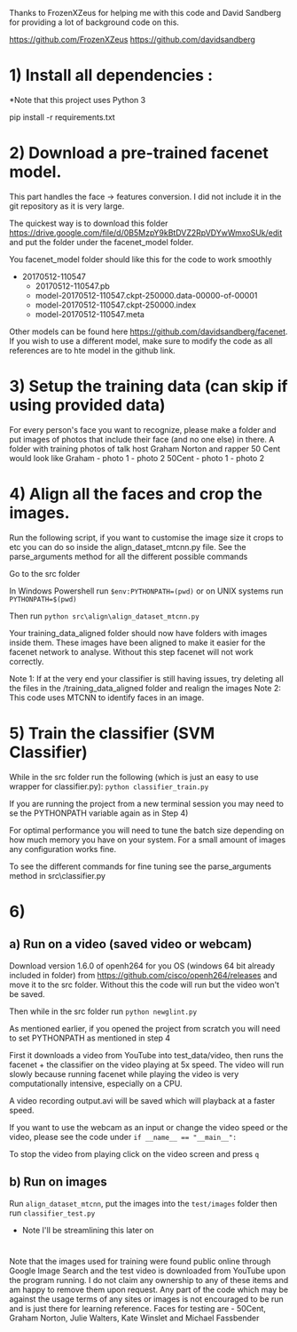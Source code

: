 Thanks to FrozenXZeus for helping me with this code and David Sandberg for providing a lot of background code on this.

https://github.com/FrozenXZeus 
https://github.com/davidsandberg

# 1) Install all dependencies :
*Note that this project uses Python 3

pip install -r requirements.txt

# 2) Download a pre-trained facenet model.

This part handles the face -> features conversion. I did not include it in the git repository as it is very large.

The quickest way is to download this folder https://drive.google.com/file/d/0B5MzpY9kBtDVZ2RpVDYwWmxoSUk/edit
and put the folder under the facenet_model folder.


You facenet_model folder should like this for the code to work smoothly
- 20170512-110547
    - 20170512-110547.pb
    - model-20170512-110547.ckpt-250000.data-00000-of-00001
    - model-20170512-110547.ckpt-250000.index
    - model-20170512-110547.meta

Other models can be found here https://github.com/davidsandberg/facenet.
If you wish to use a different model, make sure to modify the code as all references are to hte model in the github link.


# 3) Setup the training data (can skip if using provided data)

For every person's face you want to recognize, please make a folder and put images of photos that include their face (and no one else) in there.
A folder with training photos of talk host Graham Norton and rapper 50 Cent would look like
Graham
	- photo 1
	- photo 2
50Cent
    - photo 1
    - photo 2


# 4) Align all the faces and crop the images.

Run the following script, if you want to customise the image size it crops to etc you can do so inside the align_dataset_mtcnn.py file.
See the parse_arguments method for all the different possible commands

Go to the src folder

In Windows Powershell run `$env:PYTHONPATH=(pwd)` or on UNIX systems run `PYTHONPATH=$(pwd)`

Then run `python src\align\align_dataset_mtcnn.py`

Your training_data_aligned folder should now have folders with images inside them. These images have been aligned to make it easier for the facenet network to analyse.
Without this step facenet will not work correctly.

Note 1: If at the very end your classifier is still having issues, try deleting all the files in the /training_data_aligned folder and realign the images
Note 2: This code uses MTCNN to identify faces in an image.

# 5) Train the classifier (SVM Classifier)

While in the src folder run the following (which is just an easy to use wrapper for classifier.py):
`python classifier_train.py`

If you are running the project from a new terminal session you may need to se the PYTHONPATH variable again as in Step 4)

For optimal performance you will need to tune the batch size depending on how much memory you have on your system.
For a small amount of images any configuration works fine.

To see the different commands for fine tuning see the parse_arguments method in src\classifier.py

# 6) 

## a) Run on a video (saved video or webcam)

Download version 1.6.0 of openh264 for you OS (windows 64 bit already included in folder)  from https://github.com/cisco/openh264/releases and move it to the src folder. 
Without this the code will run but the video won't be saved.


Then while in the src folder run `python newglint.py`

As mentioned earlier, if you opened the project from scratch you will need to set PYTHONPATH as mentioned in step 4

First it downloads a video from YouTube into test_data/video, then runs the facenet + the classifier on the video playing at 5x speed.
The video will run slowly because running facenet while playing the video is very computationally intensive, especially on a CPU.

A video recording output.avi will be saved which will playback at a faster speed.

If you want to use the webcam as an input or change the video speed or the video, please see the code under
`if __name__ == "__main__":`


To stop the video from playing click on the video screen and press `q`
## b) Run on images

Run  `align_dataset_mtcnn`, put the images into the `test/images` folder then run `classifier_test.py`

* Note I'll be streamlining this later on

# #
Note that the images used for training were found public online through Google Image Search and the test video is downloaded from YouTube upon the program running.
I do not claim any ownership to any of these items and am happy to remove them upon request. Any part of the code which may be against the usage terms of any sites or images is not encouraged to be run and is just there for learning reference.
Faces for testing are - 50Cent, Graham Norton, Julie Walters, Kate Winslet and Michael Fassbender